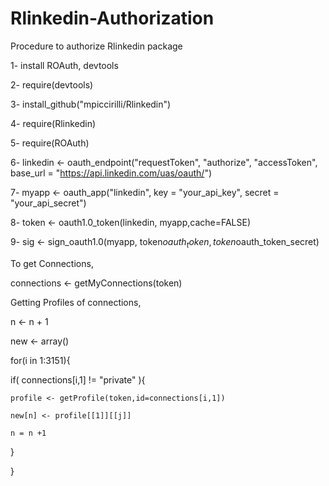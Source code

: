 # Rlinkedin-Authorization
Procedure to authorize Rlinkedin package

1- install ROAuth, devtools

2- require(devtools)

3- install_github("mpiccirilli/Rlinkedin")

4- require(Rlinkedin)

5- require(ROAuth)

6- linkedin <- oauth_endpoint("requestToken", "authorize", "accessToken", base_url = "https://api.linkedin.com/uas/oauth/")

7- myapp <- oauth_app("linkedin", key = "your_api_key", secret = "your_api_secret")

8- token <- oauth1.0_token(linkedin, myapp,cache=FALSE)

9- sig <- sign_oauth1.0(myapp, token$oauth_token, token$oauth_token_secret)

To get Connections,

connections <- getMyConnections(token)

Getting Profiles of connections,

n <- n + 1

new <- array()

for(i in 1:3151){

  if( connections[i,1] != "private" ){

    profile <- getProfile(token,id=connections[i,1])

    new[n] <- profile[[1]][[j]]

    n = n +1

  }

}
